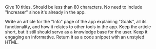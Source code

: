 Give 10 titles. Should be less than 80 characters. No need to include "Increaser" since it's already in the app.

Write an article for the "Info" page of the app explaining "Goals", all its functionality, and how it relates to other tools in the app. Keep the article short, but it still should serve as a knowledge base for the user. Keep it engaging an informative. Return it as a code snippet with an unstyled HTML.

